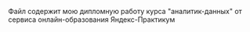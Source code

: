 Файл содержит мою дипломную работу курса "аналитик-данных" от сервиса онлайн-образования Яндекс-Практикум 
